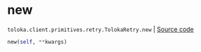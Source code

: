 # new
`toloka.client.primitives.retry.TolokaRetry.new` | [Source code](https://github.com/Toloka/toloka-kit/blob/v1.2.3/src/client/primitives/retry.py#L64)

```python
new(self, **kwargs)
```


